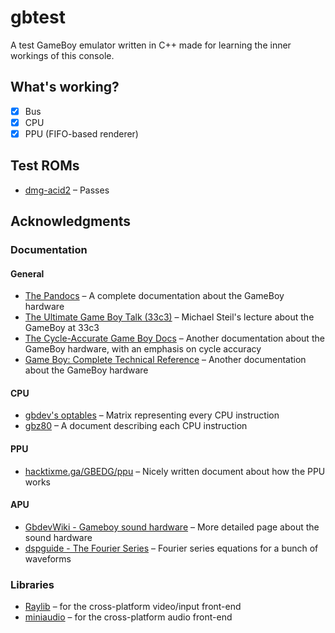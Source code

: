 # gbtest

A test GameBoy emulator written in C++ made for learning the inner workings of this console.

## What's working?

- [x] Bus
- [x] CPU
- [x] PPU (FIFO-based renderer)

## Test ROMs

- [dmg-acid2](https://github.com/mattcurrie/dmg-acid2) – Passes

## Acknowledgments

### Documentation

#### General

- [The Pandocs](https://gbdev.io/pandocs/) – A complete documentation about the GameBoy hardware
- [The Ultimate Game Boy Talk (33c3)](https://youtu.be/HyzD8pNlpwI) – Michael Steil's lecture about the GameBoy at 33c3
- [The Cycle-Accurate Game Boy Docs](https://github.com/AntonioND/giibiiadvance/blob/master/docs/TCAGBD.pdf) – Another
  documentation about the GameBoy hardware, with an emphasis on cycle accuracy
- [Game Boy: Complete Technical Reference](https://gekkio.fi/files/gb-docs/gbctr.pdf) – Another documentation about the
  GameBoy hardware

#### CPU

- [gbdev's optables](https://gbdev.io/gb-opcodes/optables/) – Matrix representing every CPU instruction
- [gbz80](https://rgbds.gbdev.io/docs/v0.5.1/gbz80.7) – A document describing each CPU instruction

#### PPU

- [hacktixme.ga/GBEDG/ppu](https://hacktixme.ga/GBEDG/ppu/) – Nicely written document about how the PPU works

#### APU

- [GbdevWiki - Gameboy sound hardware](https://gbdev.gg8.se/wiki/articles/Gameboy_sound_hardware) – More detailed page
  about the sound hardware
- [dspguide - The Fourier Series](https://www.dspguide.com/ch13/4.htm) – Fourier series equations for a bunch of
  waveforms

### Libraries

- [Raylib](https://www.raylib.com) – for the cross-platform video/input front-end
- [miniaudio](https://miniaud.io/) – for the cross-platform audio front-end